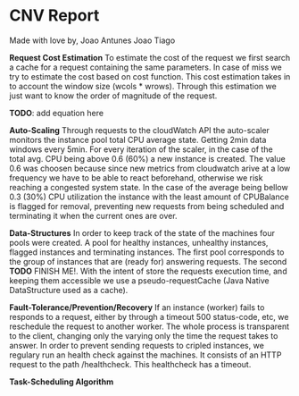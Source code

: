 CNV Report
===

Made with love by,
  Joao Antunes
  Joao Tiago

**Request Cost Estimation**
To estimate the cost of the request we first search a cache for a request 
containing the same parameters. In case of miss we try to estimate the cost based
on cost function. This cost estimation takes in to account the window size (wcols * wrows).
Through this estimation we just want to know the order of magnitude of the request.

**TODO**: add equation here

**Auto-Scaling**
Through requests to the cloudWatch API the auto-scaler monitors the instance pool
total CPU average state. Getting 2min data windows every 5min.
For every iteration of the scaler, in the case of the total avg. CPU being above
0.6 (60%) a new instance is created. The value 0.6 was choosen because since new 
metrics from cloudwatch arive at a low frequency we have to be able to react 
beforehand, otherwise we risk reaching a congested system state.
In the case of the average being bellow 0.3 (30%) CPU utilization the instance with 
the least amount of CPUBalance is flagged for removal, preventing new requests from
being scheduled and terminating it when the current ones are over.

**Data-Structures**
In order to keep track of the state of the machines four pools were created.
A pool for healthy instances, unhealthy instances, flagged instances and terminating
instances.
The first pool corresponds to the group of instances that are (ready for) answering
requests. The second **TODO** FINISH ME!.
With the intent of store the requests execution time, and keeping them accessible
we use a pseudo-requestCache (Java Native DataStructure used as a cache).

**Fault-Tolerance/Prevention/Recovery**
If an instance (worker) fails to responds to a request, either by through a timeout
500 status-code, etc, we reschedule the request to another worker.
The whole process is transparent to the client, changing only the varying only the
time the request takes to answer.
In order to prevent sending requests to cripled instances, we regulary run an health
check against the machines. It consists of an HTTP request to the path /healthcheck.
This healthcheck has a timeout.

**Task-Scheduling Algorithm**

